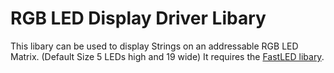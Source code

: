 # RGB LED Display Driver Libary
This libary can be used to display Strings on an addressable RGB LED Matrix. (Default Size 5 LEDs high and 19 wide)
It requires the [FastLED libary](https://github.com/FastLED/FastLED).